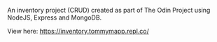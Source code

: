 An inventory project (CRUD) created as part of The Odin Project using NodeJS, Express and MongoDB.

View here: https://inventory.tommymapp.repl.co/
